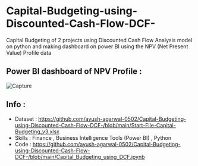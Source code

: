 # Capital-Budgeting-using-Discounted-Cash-Flow-DCF-
Capital Budgeting of 2 projects using Discounted Cash Flow Analysis model on python and making dashboard on power BI using the NPV (Net Present Value) Profile data

## Power BI dashboard of NPV Profile : 

![Capture](https://user-images.githubusercontent.com/86561124/230452022-7aec5e5d-2202-4ee5-8065-ecc868d09f12.JPG)

## Info :

* Dataset : https://github.com/ayush-agarwal-0502/Capital-Budgeting-using-Discounted-Cash-Flow-DCF-/blob/main/Start-File-Capital-Budgeting_v3.xlsx
* Skills : Finance , Business Intelligence Tools (Power BI) , Python 
* Code : https://github.com/ayush-agarwal-0502/Capital-Budgeting-using-Discounted-Cash-Flow-DCF-/blob/main/Capital_Budgeting_using_DCF.ipynb

